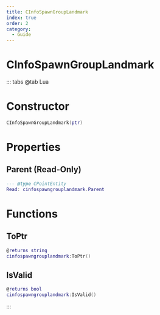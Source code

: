 ```yaml
---
title: CInfoSpawnGroupLandmark
index: true
order: 2
category:
  - Guide
---
```


# CInfoSpawnGroupLandmark

::: tabs
@tab Lua
# Constructor
```lua
CInfoSpawnGroupLandmark(ptr)
```
# Properties
## Parent (Read-Only)
```lua
--- @type CPointEntity
Read: cinfospawngrouplandmark.Parent
```
# Functions
## ToPtr
```lua
@returns string
cinfospawngrouplandmark:ToPtr()
```
## IsValid
```lua
@returns bool
cinfospawngrouplandmark:IsValid()
```

:::